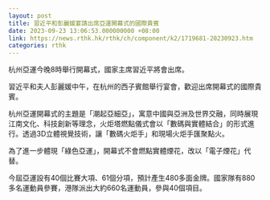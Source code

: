 ```yaml
---
layout: post
title: 習近平和彭麗媛宴請出席亞運開幕式的國際貴賓
date: 2023-09-23 13:06:53.000000000 +08:00
link: https://news.rthk.hk/rthk/ch/component/k2/1719681-20230923.htm
categories: rthk
---
```


杭州亞運今晚8時舉行開幕式，國家主席習近平將會出席。

習近平和夫人彭麗媛中午，在杭州的西子賓館舉行宴會，歡迎出席開幕式的國際貴賓。

杭州亞運開幕式的主題是「潮起亞細亞」，寓意中國與亞洲及世界交融，同時展現江南文化、科技創新等理念，火炬塔燃點儀式會以「數碼與實體結合」的形式進行。透過3D立體視覺技術，讓「數碼火炬手」和現場火炬手匯聚點火。

為了進一步體現「綠色亞運」，開幕式不會燃點實體煙花，改以「電子煙花」代替。

今屆亞運設有40個比賽大項、61個分項，預計產生480多面金牌。國家隊有880多名運動員參賽，港隊派出大約660名運動員，參與40個項目。
